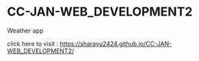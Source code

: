 # CC-JAN-WEB_DEVELOPMENT2
Weather app 


click here to visit :  https://sharayu2424.github.io/CC-JAN-WEB_DEVELOPMENT2/
